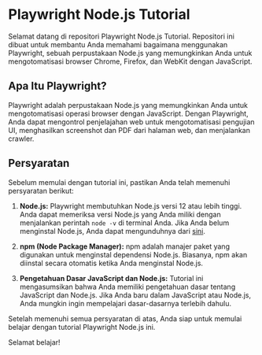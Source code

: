 # Playwright Node.js Tutorial

Selamat datang di repositori Playwright Node.js Tutorial. Repositori ini dibuat untuk membantu Anda memahami bagaimana menggunakan Playwright, sebuah perpustakaan Node.js yang memungkinkan Anda untuk mengotomatisasi browser Chrome, Firefox, dan WebKit dengan JavaScript.

## Apa Itu Playwright?

Playwright adalah perpustakaan Node.js yang memungkinkan Anda untuk mengotomatisasi operasi browser dengan JavaScript. Dengan Playwright, Anda dapat mengontrol penjelajahan web untuk mengotomatisasi pengujian UI, menghasilkan screenshot dan PDF dari halaman web, dan menjalankan crawler.

## Persyaratan

Sebelum memulai dengan tutorial ini, pastikan Anda telah memenuhi persyaratan berikut:

1. **Node.js:** Playwright membutuhkan Node.js versi 12 atau lebih tinggi. Anda dapat memeriksa versi Node.js yang Anda miliki dengan menjalankan perintah `node -v` di terminal Anda. Jika Anda belum menginstal Node.js, Anda dapat mengunduhnya dari [sini](https://nodejs.org/).

2. **npm (Node Package Manager):** npm adalah manajer paket yang digunakan untuk menginstal dependensi Node.js. Biasanya, npm akan diinstal secara otomatis ketika Anda menginstal Node.js.

3. **Pengetahuan Dasar JavaScript dan Node.js:** Tutorial ini mengasumsikan bahwa Anda memiliki pengetahuan dasar tentang JavaScript dan Node.js. Jika Anda baru dalam JavaScript atau Node.js, Anda mungkin ingin mempelajari dasar-dasarnya terlebih dahulu.

Setelah memenuhi semua persyaratan di atas, Anda siap untuk memulai belajar dengan tutorial Playwright Node.js ini.

Selamat belajar!